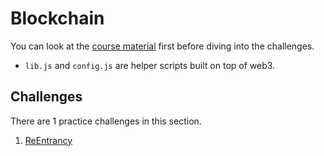 # Blockchain

You can look at the [course material](https://www.slideshare.net/ssuserd44fa2/blockchain-security) first before diving into the challenges.

* `lib.js` and `config.js` are helper scripts built on top of web3.

## Challenges

There are 1 practice challenges in this section.

1. [ReEntrancy](/Blockchain/ReEntrancy)
